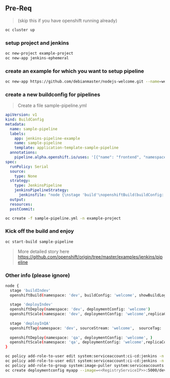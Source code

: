 
## Pre-Req 
> (skip this if you have openshift running already) 
```sh
oc cluster up
```

### setup project and jenkins
```sh
oc new-project example-project
oc new-app jenkins-ephemeral
```
### create an example for which you want to setup pipeline
```sh
oc new-app https://github.com/debianmaster/nodejs-welcome.git --name=welcome
```

###  create a new buildconfig for pipelines 
> Create a file sample-pipeline.yml
```yml
apiVersion: v1
kind: BuildConfig
metadata:
  name: sample-pipeline
  labels:
    app: jenkins-pipeline-example
    name: sample-pipeline
    template: application-template-sample-pipeline
  annotations:
    pipeline.alpha.openshift.io/uses: '[{"name": "frontend", "namespace": "", "kind": "DeploymentConfig"}]'
spec:
  runPolicy: Serial
  source:
    type: None
  strategy:
    type: JenkinsPipeline
    jenkinsPipelineStrategy:
      jenkinsfile: "node {\nstage 'build'\nopenshiftBuild(buildConfig: 'welcome', showBuildLogs: 'true')\nstage 'deploy'\nopenshiftDeploy(deploymentConfig: 'welcome')\n}"
  output:
  resources:
  postCommit:
```
```sh
oc create -f sample-pipeline.yml -n example-project
```

### Kick off the build and enjoy
```sh
oc start-build sample-pipeline
```

>  More detailed story here
https://github.com/openshift/origin/tree/master/examples/jenkins/pipeline


### Other info (please ignore)
```sh
node {
  stage 'buildIndev'
  openshiftBuild(namespace: 'dev', buildConfig: 'welcome', showBuildLogs: 'true')
  
  stage 'deployIndev'
  openshiftDeploy(namespace: 'dev', deploymentConfig: 'welcome')
  openshiftScale(namespace: 'dev', deploymentConfig: 'welcome',replicaCount: '2')
  
  stage 'deployInQA'
  openshiftTag(namespace: 'dev', sourceStream: 'welcome',  sourceTag: 'latest', destinationStream: 'welcome', destinationTag: 'promoteToQA', destinationNamespace: 'dev')
  
  openshiftDeploy(namespace: 'qa', deploymentConfig: 'welcome', )
  openshiftScale(namespace: 'qa', deploymentConfig: 'welcome',replicaCount: '3')
}
```

```sh
oc policy add-role-to-user edit system:serviceaccount:ci-cd:jenkins -n dev
oc policy add-role-to-user edit system:serviceaccount:ci-cd:jenkins -n testing
oc policy add-role-to-group system:image-puller system:serviceaccounts:qa -n development
oc create deploymentconfig myapp --image=<<RegistryServiceIP>>:5000/dev/myapp:promoteToQA
```

